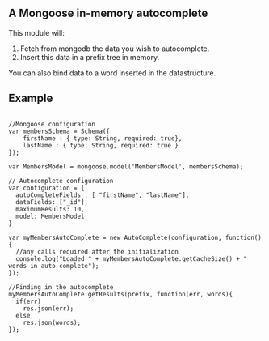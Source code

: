 ## A Mongoose in-memory autocomplete

This module will:
1. Fetch from mongodb the data you wish to autocomplete.
2. Insert this data in a prefix tree in memory.

You can also bind data to a word inserted in the datastructure. 

## Example 

```

//Mongoose configuration
var membersSchema = Schema({
	firstName : { type: String, required: true},
	lastName : { type: String, required: true }
});

var MembersModel = mongoose.model('MembersModel', membersSchema);

// Autocomplete configuration
var configuration = {
  autoCompleteFields : [ "firstName", "lastName"],
  dataFields: ["_id"],
  maximumResults: 10,
  model: MembersModel
}

var myMembersAutoComplete = new AutoComplete(configuration, function(){
  //any calls required after the initialization
  console.log("Loaded " + myMembersAutoComplete.getCacheSize() + " words in auto complete");
});

//Finding in the autocomplete
myMembersAutoComplete.getResults(prefix, function(err, words){
  if(err)
    res.json(err);
  else
    res.json(words);
});

```